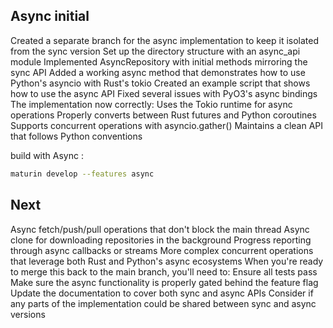 ## Async initial
Created a separate branch for the async implementation to keep it isolated from the sync version
Set up the directory structure with an async_api module
Implemented AsyncRepository with initial methods mirroring the sync API
Added a working async method that demonstrates how to use Python's asyncio with Rust's tokio
Created an example script that shows how to use the async API
Fixed several issues with PyO3's async bindings
The implementation now correctly:
Uses the Tokio runtime for async operations
Properly converts between Rust futures and Python coroutines
Supports concurrent operations with asyncio.gather()
Maintains a clean API that follows Python conventions

build with Async :
```bash
maturin develop --features async
```

## Next
Async fetch/push/pull operations that don't block the main thread
Async clone for downloading repositories in the background
Progress reporting through async callbacks or streams
More complex concurrent operations that leverage both Rust and Python's async ecosystems
When you're ready to merge this back to the main branch, you'll need to:
Ensure all tests pass
Make sure the async functionality is properly gated behind the feature flag
Update the documentation to cover both sync and async APIs
Consider if any parts of the implementation could be shared between sync and async versions
